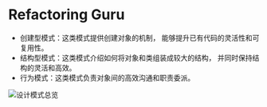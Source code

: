 # Refactoring Guru

- 创建型模式：这类模式提供创建对象的机制， 能够提升已有代码的灵活性和可复用性。
- 结构型模式：这类模式介绍如何将对象和类组装成较大的结构， 并同时保持结构的灵活和高效。
- 行为模式：这类模式负责对象间的高效沟通和职责委派。

![设计模式总览](https://assets.ng-tech.icu/item/20230611213808.png)
